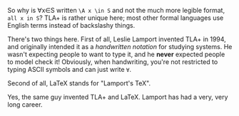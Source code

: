 So why is ∀x∈S written `\A x \in S` and not the much more legible format, `all x in S`? TLA+ is rather unique here; most other formal languages use English terms instead of backslashy things.

There's two things here. First of all, Leslie Lamport invented TLA+ in 1994, and originally intended it as a *handwritten notation* for studying systems. He wasn't expecting people to want to type it, and he **never** expected people to model check it! Obviously, when handwriting, you're not restricted to typing ASCII symbols and can just write `∀`. 

Second of all, LaTeX stands for "Lamport's TeX".




Yes, the same guy invented TLA+ and LaTeX. Lamport has had a very, very long career.
